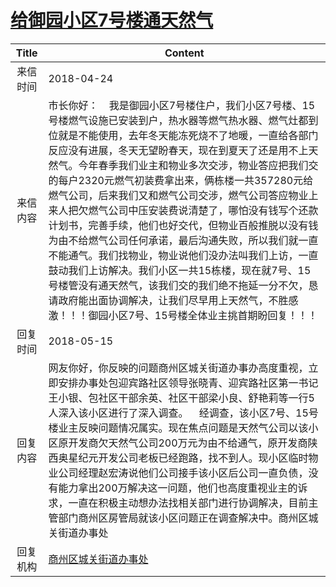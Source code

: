 # <a href="http://www.shangluo.gov.cn/zmhd/ldxxxx.jsp?urltype=leadermail.LeaderMailContentUrl&wbtreeid=1112&leadermailid=4670">给御园小区7号楼通天然气</a>
|Title|Content|
|:---:|---|
|来信时间|2018-04-24|
|来信内容|市长你好：    我是御园小区7号楼住户，我们小区7号楼、15号楼燃气设施已安装到户，热水器等燃气热水器、燃气灶都到位就是不能使用，去年冬天能冻死烧不了地暖，一直给各部门反应没有进展，冬天无望盼春天，现在到夏天了还是用不上天然气。今年春季我们业主和物业多次交涉，物业答应把我们交的每户2320元燃气初装费拿出来，俩栋楼一共357280元给燃气公司，后来我们又和燃气公司交涉，燃气公司答应物业上来人把欠燃气公司中压安装费说清楚了，哪怕没有钱写个还款计划书，完善手续，他们也好交代，但物业百般推脱以没有钱为由不给燃气公司任何承诺，最后沟通失败，所以我们就一直不能通气。我们找物业，物业说他们没办法叫我们上访，一直鼓动我们上访解决。我们小区一共15栋楼，现在就7号、15号楼管没有通天然气，该我们交的我们绝不拖延一分不欠，恳请政府能出面协调解决，让我们尽早用上天然气，不胜感激！！！御园小区7号、15号楼全体业主挑首期盼回复！！！|
|回复时间|2018-05-15|
|回复内容|网友你好，你反映的问题商州区城关街道办事办高度重视，立即安排办事处包迎宾路社区领导张晓青、迎宾路社区第一书记王小银、包社区干部余英、社区干部梁小良、舒艳莉等一行5人深入该小区进行了深入调查。    经调查，该小区7号、15号楼业主反映问题情况属实。现在焦点问题是天然气公司以该小区原开发商欠天然气公司200万元为由不给通气，原开发商陕西奥星纪元开发公司老板已经跑路，找不到人。现小区临时物业公司经理赵宏涛说他们公司接手该小区后公司一直负债，没有能力拿出200万解决这一问题，他们也高度重视业主的诉求，一直在积极主动想办法找相关部门进行协调解决，目前主管部门商州区房管局就该小区问题正在调查解决中。商州区城关街道办事处|
|回复机构|<a href="../../categories/agencies/商州区城关街道办事处.md">商州区城关街道办事处</a>|
